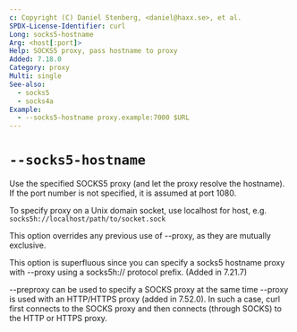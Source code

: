 ```yaml
---
c: Copyright (C) Daniel Stenberg, <daniel@haxx.se>, et al.
SPDX-License-Identifier: curl
Long: socks5-hostname
Arg: <host[:port]>
Help: SOCKS5 proxy, pass hostname to proxy
Added: 7.18.0
Category: proxy
Multi: single
See-also:
  - socks5
  - socks4a
Example:
  - --socks5-hostname proxy.example:7000 $URL
---
```


# `--socks5-hostname`

Use the specified SOCKS5 proxy (and let the proxy resolve the hostname). If
the port number is not specified, it is assumed at port 1080.

To specify proxy on a Unix domain socket, use localhost for host, e.g.
`socks5h://localhost/path/to/socket.sock`

This option overrides any previous use of --proxy, as they are mutually
exclusive.

This option is superfluous since you can specify a socks5 hostname proxy with
--proxy using a socks5h:// protocol prefix. (Added in 7.21.7)

--preproxy can be used to specify a SOCKS proxy at the same time --proxy is
used with an HTTP/HTTPS proxy (added in 7.52.0). In such a case, curl first
connects to the SOCKS proxy and then connects (through SOCKS) to the HTTP or
HTTPS proxy.

